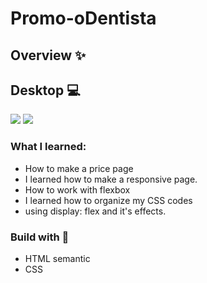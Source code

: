 # Promo-oDentista


## Overview ✨
## Desktop 💻
![](/screenshots/screenshot7.png)
![](/screenshots/screenshot6.png)



### What I learned:
- How to make a price page
- I learned how to make a responsive page.
- How to work with flexbox
- I learned how to organize my CSS codes
- using display: flex and it's effects.

### Build with 🔨
- HTML semantic
- CSS 
